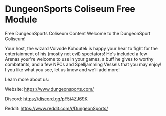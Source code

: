 # DungeonSports Coliseum Free Module
Free DungeonSports Coliseum Content
Welcome to the DungeonSport Coliseum!

Your host, the wizard Voivode Kohoutek is happy your hear to fight for the entertainment of his (mostly not evil) spectators! He's included a few Arenas your're welcome to use in your games, a buff he gives to worthy combatants, and a few NPCs and Spelljamming Vessels that you may enjoy! I you like what you see, let us know and we'll add more!

Learn more about us:

Website: https://www.dungeonsports.com/

Discord: https://discord.gg/pF5t4ZJ69K

Reddit: https://www.reddit.com/r/DungeonSports/
